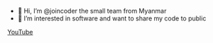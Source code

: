 - 👋 Hi, I’m @joincoder the small team from Myanmar 
- 👀 I’m interested in software and want to share my code to public 

[YouTube](https://www.youtube.com/@joincoder)



<!---
joincodersource/joincodersource is a ✨ special ✨ repository because its `README.md` (this file) appears on your GitHub profile.
You can click the Preview link to take a look at your changes.
--->
